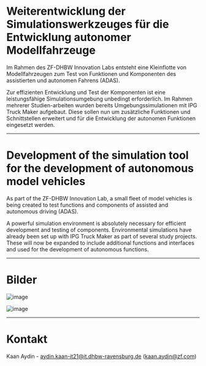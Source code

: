 # Weiterentwicklung der Simulationswerkzeuges für die Entwicklung autonomer Modellfahrzeuge
Im Rahmen des ZF-DHBW Innovation Labs entsteht eine Kleinflotte von Modellfahrzeugen zum Test von Funktionen und Komponenten des assistierten und autonomen Fahrens (ADAS).

Zur effizienten Entwicklung und Test der Komponenten ist eine leistungsfähige Simulationsumgebung unbedingt erforderlich. Im Rahmen mehrerer Studien-arbeiten wurden bereits Umgebungssimulationen mit IPG Truck Maker aufgebaut. Diese sollen nun um zusätzliche Funktionen und Schnittstellen erweitert und für die Entwicklung der autonomen Funktionen eingesetzt werden.

--------------

# Development of the simulation tool for the development of autonomous model vehicles
As part of the ZF-DHBW Innovation Lab, a small fleet of model vehicles is being created to test functions and components of assisted and autonomous driving (ADAS).

A powerful simulation environment is absolutely necessary for efficient development and testing of components. Environmental simulations have already been set up with IPG Truck Maker as part of several study projects. These will now be expanded to include additional functions and interfaces and used for the development of autonomous functions.

--------------

# Bilder

![image](https://github.com/KaanAyd/Studienarbeit2024/assets/155579622/823373a9-768b-40e4-a511-6efafdafbf1f)

![image](https://github.com/KaanAyd/Studienarbeit2024/assets/155579622/4305133a-e0ca-409c-8184-c26b5f4b61d7)

--------------

# Kontakt
Kaan Aydin - aydin.kaan-it21@it.dhbw-ravensburg.de (kaan.aydin@zf.com)
